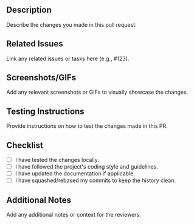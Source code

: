 ## Description

Describe the changes you made in this pull request.

## Related Issues

Link any related issues or tasks here (e.g., #123).

## Screenshots/GIFs

Add any relevant screenshots or GIFs to visually showcase the changes.

## Testing Instructions

Provide instructions on how to test the changes made in this PR.

## Checklist

- [ ] I have tested the changes locally.
- [ ] I have followed the project's coding style and guidelines.
- [ ] I have updated the documentation if applicable.
- [ ] I have squashed/rebased my commits to keep the history clean.

## Additional Notes

Add any additional notes or context for the reviewers.
